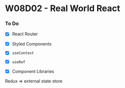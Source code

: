 # W08D02 - Real World React

### To Do
- [x] React Router
- [x] Styled Components
- [x] `useContext`
- [x] `useRef`
- [x] Component Libraries


Redux => external state store









